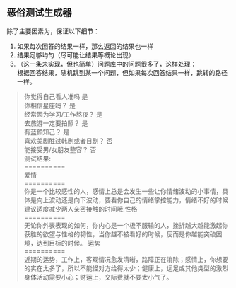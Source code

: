 ## 恶俗测试生成器

除了主要因素为，保证以下细节：

1. 如果每次回答的结果一样，那么返回的结果也一样
2. 结果足够均匀（尽可能让结果等概论出现）
3. （这一条未实现，但也简单）问题库中的问题很多了，这样处理：  
根据回答结果，随机跳到某一个问题，但如果每次回答结果一样，跳转的路径一样。


>你觉得自己看人准吗 	 是  
你相信星座吗？ 	 是  
经常因为学习/工作熬夜？ 	 是  
去旅游一定要拍照？ 	 是  
有蓝颜知己？ 	 是  
喜欢美剧胜过韩剧或者日剧？ 	 否  
能接受男/女朋友整容？ 	 否  
测试结果:  
 ==========  
爱情  
 ==========  
你是一个比较感性的人，感情上总是会发生一些让你情绪波动的小事情，具体是向上波动还是向下波动，要看你自己的情绪掌控能力，情绪不好的时候建议适度减少两人亲密接触的时间哦
性格  
 ==========  
无论你外表表现的如何，你内心是一个极不服输的人，挫折越大越能激起你获胜的欲望与性格的韧性，当你越不被看好的时候，反而是你越能突破困境，达到目标的时候。
运势  
 ==========  
近期的运势，工作上，客观情况愈发清晰，路障正在消除；感情上，你想要的实在太多了，所以不能怪对方给得太少；健康上，远足或其他类型的激烈身体活动需要小心；财运上，交际费就不要太小气了。  
